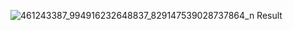 ![461243387_994916232648837_829147539028737864_n](https://github.com/user-attachments/assets/98f037d3-3643-4a8d-af14-5275781a628b)
Result
